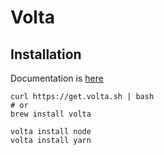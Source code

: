 # Volta

## Installation

Documentation is [here](https://volta.sh)

```shell
curl https://get.volta.sh | bash
# or
brew install volta

volta install node
volta install yarn
```
